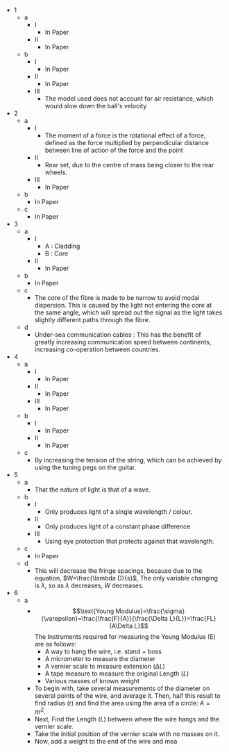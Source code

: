 - 1
	- a
		- I
			- In Paper
		- II
			- In Paper
	- b
		- I
			- In Paper
		- II
			- In Paper
		- III
			- The model used does not account for air resistance, which would slow down the ball's velocity
- 2
	- a
		- I
			- The moment of a force is the rotational effect of a force, defined as the force multiplied by perpendicular distance between line of action of the force and the point
		- II
			- Rear set, due to the centre of mass being closer to the rear wheels.
		- III
			- In Paper
	- b
		- In Paper
	- c
		- In Paper
- 3
	- a
		- I
			- A : Cladding
			- B : Core
		- II
			- In Paper
	- b
		- In Paper
	- c
		- The core of the fibre is made to be narrow to avoid modal dispersion. This is caused by the light not entering the core at the same angle, which will spread out the signal as the light takes slightly different paths through the fibre.
	- d
		- Under-sea communication cables : This has the benefit of greatly increasing communication speed between continents, increasing co-operation between countries.
- 4
	- a
		- I
			- In Paper
		- II
			- In Paper
		- III
			- In Paper
	- b
		- I
			- In Paper
		- II
			- In Paper
	- c
		- By increasing the tension of the string, which can be achieved by using the tuning pegs on the guitar.
- 5
	- a
		- That the nature of light is that of a wave.
	- b
		- I
			- Only produces light of a single wavelength / colour.
		- II
			- Only produces light of a constant phase difference
		- III
			- Using eye protection that protects against that wavelength.
	- c
		- In Paper
	- d
		- This will decrease the fringe spacings, because due to the equation, $W=\frac{\lambda D}{s}$, The only variable changing is $\lambda$, so as $\lambda$ decreases, $W$ decreases.
- 6
	- a
		- $$\text{Young Modulus}=\frac{\sigma}{\varepsilon}=\frac{\frac{F}{A}}{\frac{\Delta L}{L}}=\frac{FL}{A\Delta L}$$The Instruments required for measuring the Young Modulus (E) are as follows:
			- A way to hang the wire, i.e. stand + boss
			- A micrometer to measure the diameter
			- A vernier scale to measure extension ($\Delta L$)
			- A tape measure to measure the original Length ($L$)
			- Various masses of known weight
		- To begin with, take several measurements of the diameter on several points of the wire, and average it. Then, half this result to find radius (r) and find the area using the area of a circle: $A=\pi r^2$.
		- Next, Find the Length ($L$) between where the wire hangs and the vernier scale.
		- Take the initial position of the vernier scale with no masses on it.
		- Now, add a weight to the end of the wire and mea